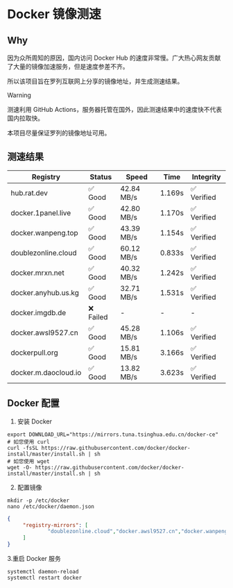 # Docker 镜像测速

## Why

因为众所周知的原因，国内访问 Docker Hub 的速度非常慢。广大热心网友贡献了大量的镜像加速服务，但是速度参差不齐。


所以该项目旨在罗列互联网上分享的镜像地址，并生成测速结果。

> [!WARNING]
> 测速利用 GitHub Actions，服务器托管在国外，因此测速结果中的速度快不代表国内拉取快。
>

本项目尽量保证罗列的镜像地址可用。

## 测速结果

| Registry | Status | Speed | Time | Integrity |
|----------|--------|-------|------|-----------|
| hub.rat.dev | ✅ Good | 42.84 MB/s | 1.169s | ✅ Verified |
| docker.1panel.live | ✅ Good | 42.80 MB/s | 1.170s | ✅ Verified |
| docker.wanpeng.top | ✅ Good | 43.39 MB/s | 1.154s | ✅ Verified |
| doublezonline.cloud | ✅ Good | 60.12 MB/s | 0.833s | ✅ Verified |
| docker.mrxn.net | ✅ Good | 40.32 MB/s | 1.242s | ✅ Verified |
| docker.anyhub.us.kg | ✅ Good | 32.71 MB/s | 1.531s | ✅ Verified |
| docker.imgdb.de | ❌ Failed | - | - | - |
| docker.awsl9527.cn | ✅ Good | 45.28 MB/s | 1.106s | ✅ Verified |
| dockerpull.org | ✅ Good | 15.81 MB/s | 3.166s | ✅ Verified |
| docker.m.daocloud.io | ✅ Good | 13.82 MB/s | 3.623s | ✅ Verified |

## Docker 配置

1. 安装 Docker
```shell
export DOWNLOAD_URL="https://mirrors.tuna.tsinghua.edu.cn/docker-ce"
# 如您使用 curl
curl -fsSL https://raw.githubusercontent.com/docker/docker-install/master/install.sh | sh
# 如您使用 wget
wget -O- https://raw.githubusercontent.com/docker/docker-install/master/install.sh | sh
```

2. 配置镜像

```shell
mkdir -p /etc/docker
nano /etc/docker/daemon.json
```

```json
{
     "registry-mirrors": [
             "doublezonline.cloud","docker.awsl9527.cn","docker.wanpeng.top"
     ]
}
```

 3.重启 Docker 服务
```shell
systemctl daemon-reload
systemctl restart docker
```
